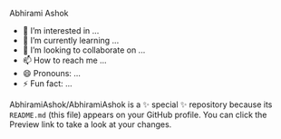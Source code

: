 Abhirami Ashok
- 👀 I’m interested in ...
- 🌱 I’m currently learning ...
- 💞️ I’m looking to collaborate on ...
- 📫 How to reach me ...
- 😄 Pronouns: ...
- ⚡ Fun fact: ...


AbhiramiAshok/AbhiramiAshok is a ✨ special ✨ repository because its `README.md` (this file) appears on your GitHub profile.
You can click the Preview link to take a look at your changes.

